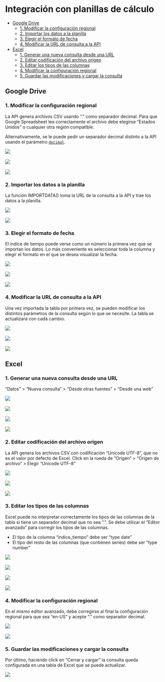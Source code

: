 # Integración con planillas de cálculo

<!-- START doctoc generated TOC please keep comment here to allow auto update -->
<!-- DON'T EDIT THIS SECTION, INSTEAD RE-RUN doctoc TO UPDATE -->
 

- [Google Drive](#google-drive)
    - [1. Modificar la configuración regional](#1-modificar-la-configuracion-regional)
    - [2. Importar los datos a la planilla](#2-importar-los-datos-a-la-planilla)
    - [3. Elegir el formato de fecha](#3-elegir-el-formato-de-fecha)
    - [4. Modificar la URL de consulta a la API](#4-modificar-la-url-de-consulta-a-la-api)
- [Excel](#excel)
    - [1. Generar una nueva consulta desde una URL](#1-generar-una-nueva-consulta-desde-una-url)
    - [2. Editar codificación del archivo origen](#2-editar-codificacion-del-archivo-origen)
    - [3. Editar los tipos de las columnas](#3-editar-los-tipos-de-las-columnas)
    - [4. Modificar la configuración regional](#4-modificar-la-configuracion-regional)
    - [5. Guardar las modificaciones y cargar la consulta](#5-guardar-las-modificaciones-y-cargar-la-consulta)

<!-- END doctoc generated TOC please keep comment here to allow auto update -->

## Google Drive

### 1. Modificar la configuración regional

La API genera archivos CSV usando “.” como separador decimal. Para que Google Spreadsheet lea correctamente el archivo debe elegirse “Estados Unidos” o cualquier otra región compatible.

Alternativamente, se le puede pedir un separador decimal distinto a la API usando el parámetro [`decimal`](api_reference.md#decimal).

![](assets/google_drive_letra_1.png)
<br><br>
![](assets/google_drive_letra_2.png)
<br><br>
![](assets/google_drive_letra_3.png)

### 2. Importar los datos a la planilla

La función IMPORTDATA() toma la URL de la consulta a la API y trae los datos a la planilla.

![](assets/google_drive_letra_4.png)
<br><br>
![](assets/google_drive_letra_5.png)

### 3. Elegir el formato de fecha

El índice de tiempo puede verse como un número la primera vez que se importan los datos. Lo más conveniente es seleccionar toda la columna y elegir el formato en el que se desea visualizar la fecha.

![](assets/google_drive_letra_6.png)
<br><br>
![](assets/google_drive_letra_7.png)
<br><br>
![](assets/google_drive_letra_8.png)

### 4. Modificar la URL de consulta a la API

Una vez importada la tabla por primera vez, se pueden modificar los distintos parámetros de la consulta según lo que se necesite. La tabla se actualizará con cada cambio.

![](assets/google_drive_letra_9.png)
<br><br>
![](assets/google_drive_letra_10.png)
<br><br>
![](assets/google_drive_letra_11.png)

## Excel

### 1. Generar una nueva consulta desde una URL

“Datos” > “Nueva consulta” > “Desde otras fuentes” > “Desde una web”

![](assets/excel_letra_1.png)
<br><br>
![](assets/excel_letra_2.png)
<br><br>
![](assets/excel_letra_3.png)
<br><br>
![](assets/excel_letra_4.png)

### 2. Editar codificación del archivo origen

La API genera los archivos CSV con codificación “Unicode UTF-8”, que no es el valor por defecto de Excel. Click en la rueda de “Origen” > “Origen de archivo” > Elegir “Unicode UTF-8”

![](assets/excel_letra_5.png)
<br><br>
![](assets/excel_letra_6.png)
<br><br>
![](assets/excel_letra_7.png)

### 3. Editar los tipos de las columnas

Excel puede no interpretar correctamente los tipos de las columnas de la tabla si tiene un separador decimal que no sea “.”. Se debe utilizar el “Editor avanzado” para corregir los tipos de las columnas.

* El tipo de la columna “indice_tiempo” debe ser “type date”
* El tipo del resto de las columnas (que contienen series) debe ser “type number”

![](assets/excel_letra_8.png)
<br><br>
![](assets/excel_letra_9.png)
<br><br>
![](assets/excel_letra_10.png)
<br><br>
![](assets/excel_letra_11.png)

### 4. Modificar la configuración regional

En el mismo editor avanzado, debe corregirse al final la configuración regional para que sea “en-US” y acepte “.” como separador decimal.

![](assets/excel_letra_12.png)
<br><br>
![](assets/excel_letra_13.png)

### 5. Guardar las modificaciones y cargar la consulta

Por último, haciendo click en “Cerrar y cargar” la consulta queda configurada en una tabla de Excel que se puede actualizar.

![](assets/excel_letra_14.png)
